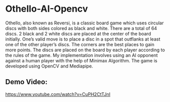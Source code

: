 # Othello-AI-Opencv


Othello, also known as Reversi, is a classic board game which uses circular discs with both sides colored as black and white. There are a total of 64 discs. 2 black and 2 white discs are placed at the center of the board initially. One’s valid move is to place a disc in a spot that outflanks at least one of the other player’s discs. The corners are the best places to gain more points. The discs are placed on the board by each player according to the rules of the game. My implementation involves using an AI opponent against a human player with the help of Minimax Algorithm. The game is developed using OpenCV and Mediapipe. 


## Demo Video:

https://www.youtube.com/watch?v=CuPH2CtTJnI
